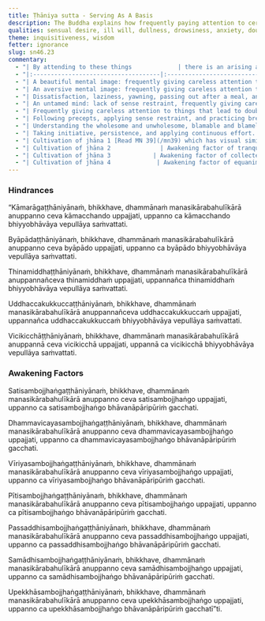 ```yaml
---
title: Ṭhāniya sutta - Serving As A Basis
description: The Buddha explains how frequently paying attention to certain things can lead to the arising and expansion of hindrances and awakening factors.
qualities: sensual desire, ill will, dullness, drowsiness, anxiety, doubt, mindfulness, examination, rousing of energy, joyful pleasure, tranquility, collectedness, equanimity, cultivation
theme: inquisitiveness, wisdom
fetter: ignorance
slug: sn46.23
commentary:
  - "| By attending to these things             | there is an arising and expansion of  |"
  - "|:------------------------------------|:-------------------------------|"
  - "| A beautiful mental image: frequently giving careless attention to the sign of beautiful. [Read SN 12.52](/sn12.52) for a reflection through dependent co-arising and a visual simile.           | Hindrance of sensual |desire::passion or lust for sensual pleasures|                |"
  - "| An aversive mental image: frequently giving careless attention to the sign of resistance.          | Hindrance of |ill will::intentional act of mentally opposing or rejecting others; an intentional construct fueled by aversion, directed against kindness or compassion. It manifests as hostility of will, impeding goodwill and fostering internal or external conflict. [byāpāda]|                      |"
  - "| Dissatisfaction, laziness, yawning, passing out after a meal, and sluggishness of mind; frequently giving careless attention to these. [Read AN 8.80](/an8.80) | Hindrance of dullness and drowsiness              |"
  - "| An untamed mind: lack of sense restraint, frequently giving careless attention to an unsettled mind.                  | Hindrance of restlessness and |worry::agitation and edginess, fidgeting, fiddling, uneasiness|        |"
  - "| Frequently giving careless attention to things that lead to doubt, to confusion, to conflict. [Read MN 16](/mn16)                  | Hindrance of doubt                         |"
  - "| Following precepts, applying sense restraint, and practicing breathing-mindfulness meditation: [Read MN 107](/mn107) for a gradual framework, [Read MN 118](/mn118) for breathing-mindfulness guidance. | Awakening factor of mindfulness                  |"
  - "| Understanding the wholesome and unwholesome, blamable and blameless, inferior and superior, and dark and bright states with their counterparts, through learning, reflecting, familiarizing, mental re-examining, and applying teachings of the Buddha in practice. | Awakening factor of investigation of states |"
  - "| Taking initiative, persistence, and applying continuous effort. [Read AN 8.80](/an8.80) for a practical reflection on this. | Awakening factor of energy |"
  - "| Cultivation of jhāna 1 [Read MN 39](/mn39) which has visual similes for each jhāna and practices preceding it. [MN 107](/mn107) is also similar.          | Awakening factor of joy                          |"
  - "| Cultivation of jhāna 2              | Awakening factor of tranquility                          |"
  - "| Cultivation of jhāna 3            | Awakening factor of collectedness                          |"
  - "| Cultivation of jhāna 4             | Awakening factor of equanimity                          |"
---
```


### Hindrances

“Kāmarāgaṭṭhāniyānaṁ, bhikkhave, dhammānaṁ manasikārabahulīkārā anuppanno ceva kāmacchando uppajjati, uppanno ca kāmacchando bhiyyobhāvāya vepullāya saṁvattati.

Byāpādaṭṭhāniyānaṁ, bhikkhave, dhammānaṁ manasikārabahulīkārā anuppanno ceva byāpādo uppajjati, uppanno ca byāpādo bhiyyobhāvāya vepullāya saṁvattati.

Thinamiddhaṭṭhāniyānaṁ, bhikkhave, dhammānaṁ manasikārabahulīkārā anuppannañceva thinamiddhaṁ uppajjati, uppannañca thinamiddhaṁ bhiyyobhāvāya vepullāya saṁvattati.

Uddhaccakukkuccaṭṭhāniyānaṁ, bhikkhave, dhammānaṁ manasikārabahulīkārā anuppannañceva uddhaccakukkuccaṁ uppajjati, uppannañca uddhaccakukkuccaṁ bhiyyobhāvāya vepullāya saṁvattati.

Vicikicchāṭṭhāniyānaṁ, bhikkhave, dhammānaṁ manasikārabahulīkārā anuppannā ceva vicikicchā uppajjati, uppannā ca vicikicchā bhiyyobhāvāya vepullāya saṁvattati.

### Awakening Factors

Satisambojjhaṅgaṭṭhāniyānaṁ, bhikkhave, dhammānaṁ manasikārabahulīkārā anuppanno ceva satisambojjhaṅgo uppajjati, uppanno ca satisambojjhaṅgo bhāvanāpāripūriṁ gacchati.

Dhammavicayasambojjhaṅgaṭṭhāniyānaṁ, bhikkhave, dhammānaṁ manasikārabahulīkārā anuppanno ceva dhammavicayasambojjhaṅgo uppajjati, uppanno ca dhammavicayasambojjhaṅgo bhāvanāpāripūriṁ gacchati.

Vīriyasambojjhaṅgaṭṭhāniyānaṁ, bhikkhave, dhammānaṁ manasikārabahulīkārā anuppanno ceva vīriyasambojjhaṅgo uppajjati, uppanno ca vīriyasambojjhaṅgo bhāvanāpāripūriṁ gacchati.

Pītisambojjhaṅgaṭṭhāniyānaṁ, bhikkhave, dhammānaṁ manasikārabahulīkārā anuppanno ceva pītisambojjhaṅgo uppajjati, uppanno ca pītisambojjhaṅgo bhāvanāpāripūriṁ gacchati.

Passaddhisambojjhaṅgaṭṭhāniyānaṁ, bhikkhave, dhammānaṁ manasikārabahulīkārā anuppanno ceva passaddhisambojjhaṅgo uppajjati, uppanno ca passaddhisambojjhaṅgo bhāvanāpāripūriṁ gacchati.

Samādhisambojjhaṅgaṭṭhāniyānaṁ, bhikkhave, dhammānaṁ manasikārabahulīkārā anuppanno ceva samādhisambojjhaṅgo uppajjati, uppanno ca samādhisambojjhaṅgo bhāvanāpāripūriṁ gacchati.

Upekkhāsambojjhaṅgaṭṭhāniyānaṁ, bhikkhave, dhammānaṁ manasikārabahulīkārā anuppanno ceva upekkhāsambojjhaṅgo uppajjati, uppanno ca upekkhāsambojjhaṅgo bhāvanāpāripūriṁ gacchatī”ti.
